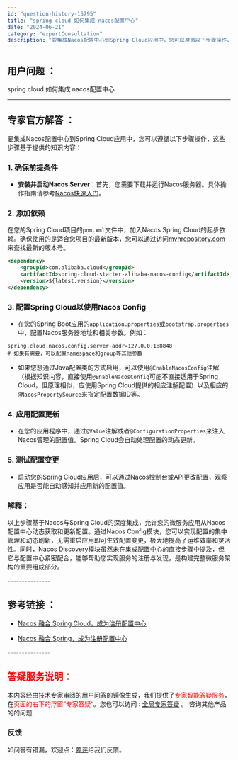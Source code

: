 ```yaml
---
id: "question-history-15795"
title: "spring cloud 如何集成 nacos配置中心"
date: "2024-06-21"
category: "expertConsultation"
description: "要集成Nacos配置中心到Spring Cloud应用中，您可以遵循以下步骤操作，这些步骤基于提供的知识内容：### 1. 确保前提条件- **安装并启动Nacos Server**：首先，您需要下载并运行Nacos服务器。具体操作指南请参考[Nacos快速入门](../quickstart/qui"
---
```


## 用户问题 ： 
 spring cloud 如何集成 nacos配置中心  

---------------
## 专家官方解答 ：

要集成Nacos配置中心到Spring Cloud应用中，您可以遵循以下步骤操作，这些步骤基于提供的知识内容：

### 1. 确保前提条件
- **安装并启动Nacos Server**：首先，您需要下载并运行Nacos服务器。具体操作指南请参考[Nacos快速入门](../quickstart/quick-start.md)。

### 2. 添加依赖
在您的Spring Cloud项目的`pom.xml`文件中，加入Nacos Spring Cloud的起步依赖。确保使用的是适合您项目的最新版本，您可以通过访问[mvnrepository.com](https://mvnrepository.com/artifact/com.alibaba.cloud/spring-cloud-starter-alibaba-nacos-config)来查找最新的版本号。

```xml
<dependency>
    <groupId>com.alibaba.cloud</groupId>
    <artifactId>spring-cloud-starter-alibaba-nacos-config</artifactId>
    <version>${latest.version}</version>
</dependency>
```

### 3. 配置Spring Cloud以使用Nacos Config
- 在您的Spring Boot应用的`application.properties`或`bootstrap.properties`中，配置Nacos服务器地址和相关参数。例如：

```properties
spring.cloud.nacos.config.server-addr=127.0.0.1:8848
# 如果有需要，可以配置namespace和group等其他参数
```

- 如果您想通过Java配置类的方式启用，可以使用`@EnableNacosConfig`注解（根据知识内容，直接使用`@EnableNacosConfig`可能不直接适用于Spring Cloud，但原理相似，应使用Spring Cloud提供的相应注解配置）以及相应的`@NacosPropertySource`来指定配置数据ID等。

### 4. 应用配置更新
- 在您的应用程序中，通过`@Value`注解或者`@ConfigurationProperties`来注入Nacos管理的配置值。Spring Cloud会自动处理配置的动态更新。

### 5. 测试配置变更
- 启动您的Spring Cloud应用后，可以通过Nacos控制台或API更改配置，观察应用是否能自动感知并应用新的配置值。

### 解释：
以上步骤基于Nacos与Spring Cloud的深度集成，允许您的微服务应用从Nacos配置中心动态获取和更新配置。通过Nacos Config模块，您可以实现配置的集中管理和动态刷新，无需重启应用即可生效配置变更，极大地提高了运维效率和灵活性。同时，Nacos Discovery模块虽然未在集成配置中心的直接步骤中提及，但它与配置中心紧密配合，能够帮助您实现服务的注册与发现，是构建完整微服务架构的重要组成部分。


<font color="#949494">---------------</font> 


## 参考链接 ：

* [Nacos 融合 Spring Cloud，成为注册配置中心](https://nacos.io/docs/latest/ecology/use-nacos-with-spring-cloud)
 
 * [Nacos 融合 Spring，成为注册配置中心](https://nacos.io/docs/latest/ecology/use-nacos-with-spring)


 <font color="#949494">---------------</font> 
 


## <font color="#FF0000">答疑服务说明：</font> 

本内容经由技术专家审阅的用户问答的镜像生成，我们提供了<font color="#FF0000">专家智能答疑服务</font>，在<font color="#FF0000">页面的右下的浮窗”专家答疑“</font>。您也可以访问 : [全局专家答疑](https://answer.opensource.alibaba.com/docs/intro) 。 咨询其他产品的的问题

### 反馈
如问答有错漏，欢迎点：[差评](https://ai.nacos.io/user/feedbackByEnhancerGradePOJOID?enhancerGradePOJOId=15805)给我们反馈。
